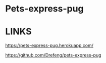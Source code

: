 # Pets-express-pug

# LINKS

https://pets-express-pug.herokuapp.com/

https://github.com/Drefeng/pets-express-pug
